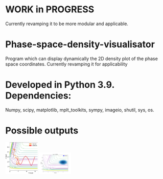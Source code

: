 # WORK in PROGRESS
Currently revamping it to be more modular and applicable.
# Phase-space-density-visualisator
Program which can display dynamically the 2D density plot of the phase space coordinates.
Currently revamping it for applicability

# Developed in Python 3.9. Dependencies: 

Numpy, scipy, matplotlib, mplt_toolkits, sympy, imageio, shutil, sys, os.


# Possible outputs 

<img src="toc.jpg" width="20%" height="20%" />

<img src="v1_replica_fps4_R_Elow.gif" width="20%" height="20%" />
